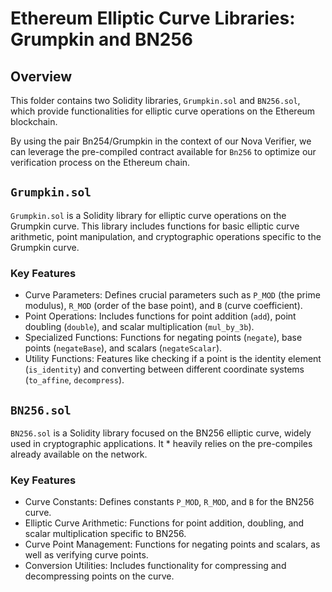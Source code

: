 # Ethereum Elliptic Curve Libraries: Grumpkin and BN256

## Overview

This folder contains two Solidity libraries, `Grumpkin.sol` and `BN256.sol`, which provide functionalities for 
elliptic curve operations on the Ethereum blockchain.

By using the pair Bn254/Grumpkin in the context of our Nova Verifier, we can leverage the pre-compiled contract available
for `Bn256` to optimize our verification process on the Ethereum chain.

## `Grumpkin.sol`
`Grumpkin.sol` is a Solidity library for elliptic curve operations on the Grumpkin curve. This library includes functions
for basic elliptic curve arithmetic, point manipulation, and cryptographic operations specific to the Grumpkin curve.

### Key Features
- Curve Parameters: Defines crucial parameters such as `P_MOD` (the prime modulus), `R_MOD` (order of the base point), and `B` (curve coefficient).
- Point Operations: Includes functions for point addition (`add`), point doubling (`double`), and scalar multiplication (`mul_by_3b`).
- Specialized Functions: Functions for negating points (`negate`), base points (`negateBase`), and scalars (`negateScalar`).
- Utility Functions: Features like checking if a point is the identity element (`is_identity`) and converting between different coordinate systems (`to_affine`, `decompress`).

## `BN256.sol`
`BN256.sol` is a Solidity library focused on the BN256 elliptic curve, widely used in cryptographic applications. It *
heavily relies on the pre-compiles already available on the network.

### Key Features
- Curve Constants: Defines constants `P_MOD`, `R_MOD`, and `B` for the BN256 curve.
- Elliptic Curve Arithmetic: Functions for point addition, doubling, and scalar multiplication specific to BN256.
- Curve Point Management: Functions for negating points and scalars, as well as verifying curve points.
- Conversion Utilities: Includes functionality for compressing and decompressing points on the curve.